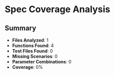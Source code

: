 # Spec Coverage Analysis

## Summary
- **Files Analyzed**: 1
- **Functions Found**: 4
- **Test Files Found**: 0
- **Missing Scenarios**: 0
- **Parameter Combinations**: 0
- **Coverage**: 0%

